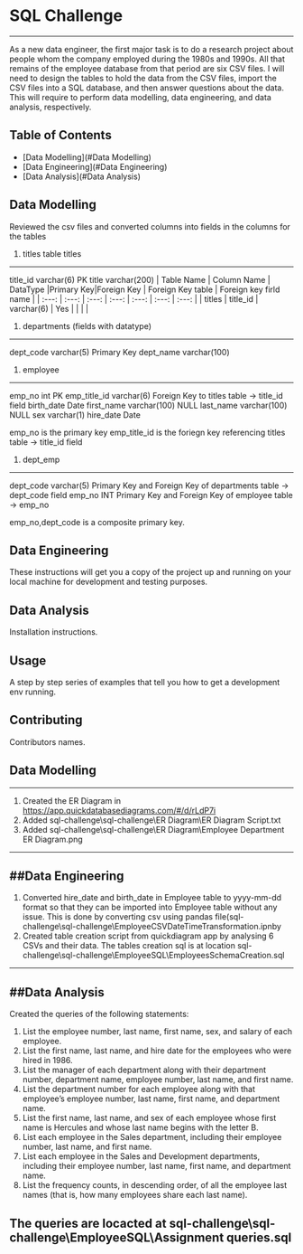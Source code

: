 # SQL Challenge

----
As a new data engineer, the first major task is to do a research project about people whom the company employed during the 1980s and 1990s. All that remains of the employee database from that period are six CSV files.
I will need to design the tables to hold the data from the CSV files, import the CSV files into a SQL database, and then answer questions about the data. This will require to perform data modelling, data engineering, and data analysis, respectively.

## Table of Contents

- [Data Modelling](#Data Modelling)
- [Data Engineering](#Data Engineering)
- [Data Analysis](#Data Analysis)

## Data Modelling
Reviewed the csv files and converted columns into fields in the columns for the tables
1. titles table
titles
---------------------
title_id varchar(6) PK
title varchar(200)
| Table Name | Column Name |  DataType |Primary Key|Foreign Key  | Foreign Key table | Foreign key firld name |
| :---: | :---: | :---: | :---: | :---: | :---: | :---: |
| titles | title_id | varchar(6) | Yes |  |  | | 

1. departments (fields with datatype)
-----------------------
dept_code varchar(5) Primary Key
dept_name varchar(100)


1. employee
------------------------ 
emp_no int PK
emp_title_id varchar(6) Foreign Key to titles table -> title_id field
birth_date Date
first_name varchar(100) NULL
last_name varchar(100) NULL
sex varchar(1)
hire_date Date

emp_no is the primary key
emp_title_id is the foriegn key referencing titles table -> title_id field


1. dept_emp
---------------------------------
dept_code varchar(5) Primary Key and Foreign Key of departments table -> dept_code field
emp_no INT Primary Key and Foreign Key of employee table -> emp_no

emp_no,dept_code is a composite primary key.


## Data Engineering
These instructions will get you a copy of the project up and running on your local machine for development and testing purposes.

## Data Analysis
Installation instructions.

## Usage
A step by step series of examples that tell you how to get a development env running.

## Contributing
Contributors names.








## Data Modelling
----
1. Created the ER Diagram in https://app.quickdatabasediagrams.com/#/d/rLdP7i
1. Added sql-challenge\sql-challenge\ER Diagram\ER Diagram Script.txt
1. Added sql-challenge\sql-challenge\ER Diagram\Employee Department ER Diagram.png
----
##Data Engineering
----
1. Converted hire_date and birth_date in Employee table to yyyy-mm-dd format so that they can be imported into Employee table without any issue. This is done by converting csv using pandas file(sql-challenge\sql-challenge\EmployeeCSVDateTimeTransformation.ipnby
1. Created table creation script from quickdiagram app by analysing 6 CSVs and their data. The tables creation sql is at location sql-challenge\sql-challenge\EmployeeSQL\EmployeesSchemaCreation.sql
----
##Data Analysis
----
Created the queries of the following statements: 
1. List the employee number, last name, first name, sex, and salary of each employee. 
1. List the first name, last name, and hire date for the employees who were hired in 1986. 
1. List the manager of each department along with their department number, department name, employee number, last name, and first name. 
1. List the department number for each employee along with that employee’s employee number, last name, first name, and department name. 
1. List the first name, last name, and sex of each employee whose first name is Hercules and whose last name begins with the letter B. 
1. List each employee in the Sales department, including their employee number, last name, and first name. 
1. List each employee in the Sales and Development departments, including their employee number, last name, first name, and department name. 
1. List the frequency counts, in descending order, of all the employee last names (that is, how many employees share each last name). 

The queries are locacted at sql-challenge\sql-challenge\EmployeeSQL\Assignment queries.sql
----
